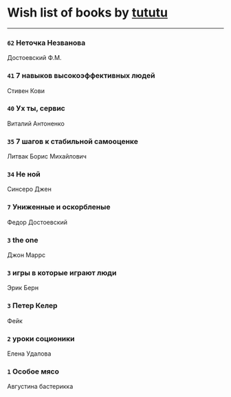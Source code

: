 # Wish list of books by [tututu](http://vk.com/id135685382)
---

### `62` Неточка Незванова
Достоевский Ф.М.

### `41` 7 навыков высокоэффективных людей
Стивен Кови

### `40` Ух ты, сервис
Виталий Антоненко

### `35` 7 шагов к стабильной самооценке
Литвак Борис Михайлович

### `34` Не ной
Синсеро Джен

### `7` Униженные и оскорбленые
Федор Достоевский

### `3` the one
Джон Маррс

### `3` игры в которые играют люди
Эрик Берн

### `3` Петер Келер
Фейк

### `2` уроки соционики
Елена Удалова

### `1` Особое мясо
Августина бастерикка

